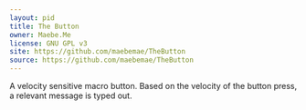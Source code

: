 ```yaml
---
layout: pid
title: The Button
owner: Maebe.Me
license: GNU GPL v3
site: https://github.com/maebemae/TheButton
source: https://github.com/maebemae/TheButton
---
```

A velocity sensitive macro button. Based on the velocity of the button press, a relevant message is typed out.
